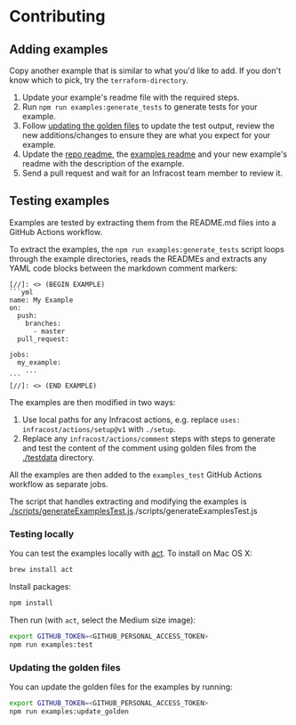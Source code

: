 # Contributing

## Adding examples

Copy another example that is similar to what you'd like to add. If you don't know which to pick, try the `terraform-directory`.
1. Update your example's readme file with the required steps.
2. Run `npm run examples:generate_tests` to generate tests for your example.
3. Follow [updating the golden files](#updating-the-golden-files) to update the test output, review the new additions/changes to ensure they are what you expect for your example.
4. Update the [repo readme](readme.md), the [examples readme](examples/readme.md) and your new example's readme with the description of the example.
5. Send a pull request and wait for an Infracost team member to review it.

## Testing examples

Examples are tested by extracting them from the README.md files into a GitHub Actions workflow.

To extract the examples, the `npm run examples:generate_tests` script loops through the example directories, reads the READMEs and extracts any YAML code blocks between the markdown comment markers:

````
[//]: <> (BEGIN EXAMPLE)
```yml
name: My Example
on:
  push:
    branches:
      - master
  pull_request:

jobs:
  my_example:
    ...
```
[//]: <> (END EXAMPLE)
````

The examples are then modified in two ways:
1. Use local paths for any Infracost actions, e.g. replace `uses: infracost/actions/setup@v1` with `./setup`.
2. Replace any `infracost/actions/comment` steps with steps to generate and test the content of the comment using golden files from the [./testdata](./testdata) directory.

All the examples are then added to the `examples_test` GitHub Actions workflow as separate jobs.

The script that handles extracting and modifying the examples is [./scripts/generateExamplesTest.js]()./scripts/generateExamplesTest.js

### Testing locally

You can test the examples locally with [act](https://github.com/nektos/act). To install on Mac OS X:

```sh
brew install act
```

Install packages:

```sh
npm install
```

Then run (with `act`, select the Medium size image):

```sh
export GITHUB_TOKEN=<GITHUB_PERSONAL_ACCESS_TOKEN>
npm run examples:test
```

### Updating the golden files

You can update the golden files for the examples by running:

```sh
export GITHUB_TOKEN=<GITHUB_PERSONAL_ACCESS_TOKEN>
npm run examples:update_golden
```


